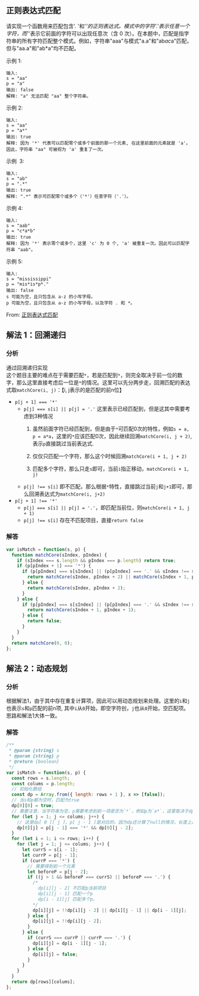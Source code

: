 ## 正则表达式匹配

请实现一个函数用来匹配包含'. '和'_'的正则表达式。模式中的字符'.'表示任意一个字符，而'_'表示它前面的字符可以出现任意次（含 0 次）。在本题中，匹配是指字符串的所有字符匹配整个模式。例如，字符串"aaa"与模式"a.a"和"ab*ac*a"匹配，但与"aa.a"和"ab\*a"均不匹配。

示例 1:

```
输入:
s = "aa"
p = "a"
输出: false
解释: "a" 无法匹配 "aa" 整个字符串。
```

示例 2:

```
输入:
s = "aa"
p = "a*"
输出: true
解释: 因为 '*' 代表可以匹配零个或多个前面的那一个元素, 在这里前面的元素就是 'a'。因此，字符串 "aa" 可被视为 'a' 重复了一次。
```

示例  3:

```
输入:
s = "ab"
p = ".*"
输出: true
解释: ".*" 表示可匹配零个或多个（'*'）任意字符（'.'）。
```

示例 4:

```
输入:
s = "aab"
p = "c*a*b"
输出: true
解释: 因为 '*' 表示零个或多个，这里 'c' 为 0 个, 'a' 被重复一次。因此可以匹配字符串 "aab"。
```

示例 5:

```
输入:
s = "mississippi"
p = "mis*is*p*."
输出: false
s 可能为空，且只包含从 a-z 的小写字母。
p 可能为空，且只包含从 a-z 的小写字母，以及字符 . 和 *。
```

From: [正则表达式匹配](https://leetcode-cn.com/problems/zheng-ze-biao-da-shi-pi-pei-lcof)

## 解法 1：回溯递归

### 分析
通过回溯递归实现  
这个题目主要的难点在于需要匹配`*`，若是匹配到`*`，则完全取决于前一位的数字，那么这里直接考虑后一位是`*`的情况。这里可以先分两步走，回溯匹配的表达式取`matchCore(i, j)`：【i, j表示的是匹配的前n位】
+ `p[j + 1] === '*'`
   + `p[j] === s[i] || p[j] = '.'` 这里表示已经匹配到，但是这其中需要考虑到3种情况   
     1. 虽然前面字符已经匹配到，但是由于`*`可匹配0次的特性，例如`s = a, p = a*a`，这里的`*`应该匹配0次，因此继续回溯`matchCore(i, j + 2)`, 表示`p`直接跳过当前表达式.

     2. 仅仅只匹配一个字符，那么这个时候回溯`matchCore(i + 1, j + 2)`

     3. 匹配多个字符，那么只走`s`即可，当前`i`指正移动，`matchCore(i + 1, j)`
  + `p[j] !== s[i]` 即不匹配，那么根据`*`特性，直接跳过当前`j`和`j+1`即可，那么回溯表达式为`matchCore(i, j+2)`
+ `p[j + 1] !== '*'`
  + `p[j] === s[i] || p[j] = '.'`，即匹配当前位，则`matchCore(i + 1, j + 1)`
  + `p[j] !== s[i]` 存在不匹配项目，直接`return false`

### 解答

```javascript
var isMatch = function(s, p) {
  function matchCore(sIndex, pIndex) {
    if (sIndex === s.length && pIndex === p.length) return true;
    if (p[pIndex + 1] === '*') {
      if (p[pIndex] === s[sIndex] || (p[pIndex] === '.' && sIndex !== s.length)) {
        return matchCore(sIndex, pIndex + 2) || matchCore(sIndex + 1, pIndex + 2) || matchCore(sIndex + 1, pIndex);
      } else {
        return matchCore(sIndex, pIndex + 2);
      }
    } else {
      if (p[pIndex] === s[sIndex] || (p[pIndex] === '.' && sIndex !== s.length)) {
        return matchCore(sIndex + 1, pIndex + 1);
      } else {
        return false;
      }
    }
  }
  return matchCore(0, 0);
};
```

## 解法 2：动态规划

### 分析
根据解法1，由于其中存在重复计算项，因此可以用动态规划来处理。这里的`i`和`j`也表示`s`和`p`匹配的前n项, 其中`i`从`0`开始，即空字符创，`j`也从`0`开始，空匹配项。
思路和解法1大体一致。

### 解答

```javascript
/**
 * @param {string} s
 * @param {string} p
 * @return {boolean}
 */
var isMatch = function(s, p) {
  const rows = s.length;
  const colums = p.length;
  // 初始化数组
  const dp = Array.from({ length: rows + 1 }, x => [false]);
  // 当s和p都为空时，匹配为true 
  dp[0][0] = true;
  // 需要注意，当字符串为空，p需要考虑到前一项是否为`*`，例如p为`a*`，这里取决于dp[ 0 ][ j - 2 ];
  for (let j = 1; j <= colums; j++) {
    // 这里dp[ 0 ][ j ]、p[ j - 1 ]是对应的，因为dp还计算了null的情况，长度上比p多1
    dp[0][j] = p[j - 1] === '*' && dp[0][j - 2];
  }
  for (let i = 1; i <= rows; i++) {
    for (let j = 1; j <= colums; j++) {
      let currS = s[i - 1];
      let currP = p[j - 1];
      if (currP === '*') {
        // 需要得到前一个元素
        let beforeP = p[j - 2];
        if ((j > 1 && beforeP === currS) || beforeP === '.') {
          /*
            dp[i][j - 2] 不匹配p当前项目
            dp[i][j - 1] 匹配一个p
            dp[i - 1][j] 匹配多个p。
          */
          dp[i][j] = !!dp[i][j - 2] || dp[i][j - 1] || dp[i - 1][j];
        } else {
          dp[i][j] = !!dp[i][j - 2];
        }
      } else {
        if (currS === currP || currP === '.') {
          dp[i][j] = dp[i - 1][j - 1];
        } else {
          dp[i][j] = false;
        }
      }
    }
  }
  return dp[rows][colums];
};
```
